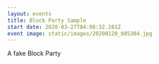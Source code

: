 ```yaml
---
layout: events
title: Block Party Sample
start date: 2020-03-27T04:08:32.281Z
event image: static/images/20200120_085304.jpg
---
```

A fake Block Party